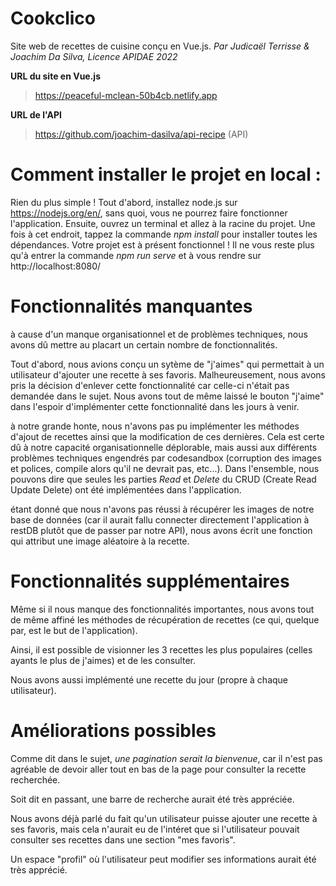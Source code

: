 # Cookclico
Site web de recettes de cuisine conçu en Vue.js.
*Par Judicaël Terrisse & Joachim Da Silva, Licence APIDAE 2022*

**URL du site en Vue.js**
> https://peaceful-mclean-50b4cb.netlify.app

**URL de l'API**
> https://github.com/joachim-dasilva/api-recipe (API)

# Comment installer le projet en local :

Rien du plus simple ! Tout d'abord, installez node.js sur https://nodejs.org/en/,
sans quoi, vous ne pourrez faire fonctionner l'application. Ensuite, ouvrez un terminal
et allez à la racine du projet. Une fois à cet endroit, tappez la commande *npm install*
pour installer toutes les dépendances. Votre projet est à présent fonctionnel !
Il ne vous reste plus qu'à entrer la commande *npm run serve* et à vous rendre sur http://localhost:8080/

# Fonctionnalités manquantes

à cause d'un manque organisationnel et de problèmes techniques, nous avons dû mettre au placart un certain
nombre de fonctionnalités.

Tout d'abord, nous avions conçu un sytème de "j'aimes" qui permettait à un utilisateur d'ajouter une recette
à ses favoris. Malheureusement, nous avons pris la décision d'enlever cette fonctionnalité car celle-ci
n'était pas demandée dans le sujet. Nous avons tout de même laissé le bouton "j'aime" dans l'espoir d'implémenter
cette fonctionnalité dans les jours à venir.

à notre grande honte, nous n'avons pas pu implémenter les méthodes d'ajout de recettes ainsi que la modification de
ces dernières. Cela est certe dû à notre capacité organisationnelle déplorable, mais aussi aux différents problèmes techniques
engendrés par codesandbox (corruption des images et polices, compile alors qu'il ne devrait pas, etc...). Dans l'ensemble, nous pouvons
dire que seules les parties *Read* et *Delete* du CRUD (Create Read Update Delete) ont été implémentées dans l'application.

étant donné que nous n'avons pas réussi à récupérer les images de notre base de données (car il aurait fallu connecter directement
l'application à restDB plutôt que de passer par notre API), nous avons écrit une fonction qui attribut une image aléatoire à la recette.

# Fonctionnalités supplémentaires

Même si il nous manque des fonctionnalités importantes, nous avons tout de même affiné les méthodes de récupération de recettes
(ce qui, quelque par, est le but de l'application).

Ainsi, il est possible de visionner les 3 recettes les plus populaires (celles ayants le plus de j'aimes) et de les consulter.

Nous avons aussi implémenté une recette du jour (propre à chaque utilisateur).

# Améliorations possibles

Comme dit dans le sujet, *une pagination serait la bienvenue*, car il n'est pas agréable de devoir aller tout en bas de la page
pour consulter la recette recherchée.

Soit dit en passant, une barre de recherche aurait été très appréciée.

Nous avons déjà parlé du fait qu'un utilisateur puisse ajouter une recette à ses favoris, mais cela n'aurait eu de l'intéret que
si l'utilisateur pouvait consulter ses recettes dans une section "mes favoris".

Un espace "profil" où l'utilisateur peut modifier ses informations aurait été très apprécié.
